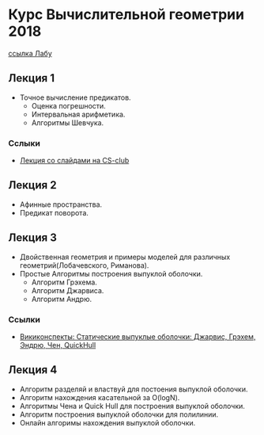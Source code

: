 # Курс Вычислительной геометрии 2018

[ссылка Лабу](https://contest.yandex.ru/contest/9461/problems/)


## Лекция 1

- Точное вычисление предикатов.
  - Оценка погрешности.
  - Интервальная арифметика.
  - Алгоритмы Шевчука.

### Сслыки

- [Лекция со слайдами на CS-club](https://compsciclub.ru/en/courses/csseminar/2011-autumn/classes/2404/)

## Лекция 2

- Афинные пространства.
- Предикат поворота.

## Лекция 3

- Двойственная геометрия и примеры моделей для различных геометрий(Лобачевского, Риманова).
- Простые Алгоритмы построения выпуклой оболочки.
  - Алгоритм Грэхема.
  - Алгоритм Джарвиса.
  - Алгоритм Андрю.

### Ссылки

- [Викиконспекты:  Статические выпуклые оболочки: Джарвис, Грэхем, Эндрю, Чен, QuickHull](http://neerc.ifmo.ru/wiki/index.php?title=%D0%A1%D1%82%D0%B0%D1%82%D0%B8%D1%87%D0%B5%D1%81%D0%BA%D0%B8%D0%B5_%D0%B2%D1%8B%D0%BF%D1%83%D0%BA%D0%BB%D1%8B%D0%B5_%D0%BE%D0%B1%D0%BE%D0%BB%D0%BE%D1%87%D0%BA%D0%B8:_%D0%94%D0%B6%D0%B0%D1%80%D0%B2%D0%B8%D1%81,_%D0%93%D1%80%D1%8D%D1%85%D0%B5%D0%BC,_%D0%AD%D0%BD%D0%B4%D1%80%D1%8E,_%D0%A7%D0%B5%D0%BD,_QuickHull)

## Лекция 4

- Алгоритм разделяй и властвуй для постоения выпуклой оболочки.
- Алгоритм нахождения касательной за O(logN).
- Алгоритмы Чена и Quick Hull для построения выпуклой оболочки.
- Алгоритм построения выпуклой оболочки для полилинии.
- Онлайн алгоримы нахождения выпуклой оболочки.
